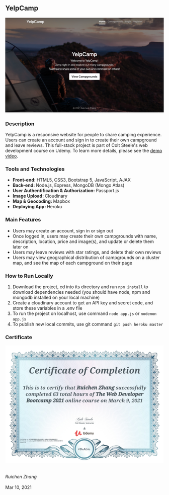 ## YelpCamp

<p align="center"><img src="pictures/home-page.jpg" alt="Home Page"></p>

### Description
YelpCamp is a responsive website for people to share camping experience. Users can create an account and sign in to create their own campground and leave reviews. This full-stack project is part of Colt Steele's web development course on Udemy. To learn more details, please see the [demo video](https://www.youtube.com/watch?v=3Gy5JuoH9Cw).

### Tools and Technologies
* <strong>Front-end: </strong>HTML5, CSS3, Bootstrap 5, JavaScript, AJAX
* <strong>Back-end: </strong>Node.js, Express, MongoDB (Mongo Atlas)
* <strong>User Authentification & Authorization: </strong>Passport.js
* <strong>Image Upload: </strong>Cloudinary
* <strong>Map & Geocoding: </strong>Mapbox
* <strong>Deploying App: </strong>Heroku

### Main Features
* Users may create an account, sign in or sign out
* Once logged in, users may create their own campgrounds with name, description, location, price and image(s), and update or delete them later on
* Users may leave reviews with star ratings, and delete their own reviews
* Users may view geographical distribution of campgrounds on a cluster map, and see the map of each campground on their page

### How to Run Locally
1. Download the project, cd into its directory and run `npm install` to download dependencies needed (you should have node, npm and mongodb installed on your local machine)
2. Create a cloudinary account to get an API key and secret code, and store these variables in a .env file
3. To run the project on localhost, use command  `node app.js` or  `nodemon app.js` 
4. To publish new local commits, use git command `git push heroku master`

### Certificate
<p align="center"><img src="pictures/certificate.jpg" alt="Certificate of Completion"></p>

<br><em>Ruichen Zhang</em>
<br><br>Mar 10, 2021




